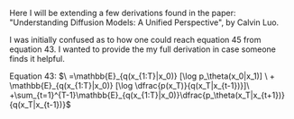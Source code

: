 Here I will be extending a few derivations found in the paper: "Understanding Diffusion Models: A Unified Perspective", by Calvin Luo.

I was initially confused as to how one could reach equation 45 from equation 43. I wanted to provide the my full derivation in case someone finds it helpful.

Equation 43: $\ =\mathbb{E}_{q(x_{1:T}|x_0)} [\log p_\theta(x_0|x_1)] \ + \mathbb{E}_{q(x_{1:T}|x_0)} [\log \dfrac{p(x_T)}{q(x_T|x_{t-1})}]\ +\sum_{t=1}^{T-1}\mathbb{E}_{q(x_{1:T}|x_0)}\dfrac{p_\theta(x_T|x_{t+1})}{q(x_T|x_{t-1})}$
